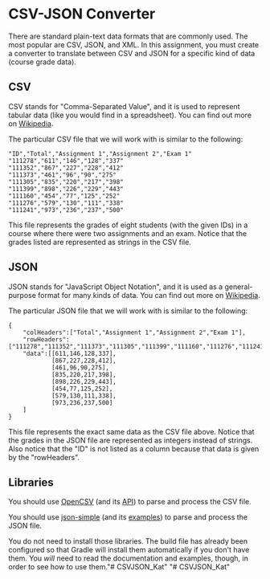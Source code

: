# CSV-JSON Converter
There are standard plain-text data formats that are commonly used. The most popular are CSV, JSON, and XML. In this assignment, 
you must create a converter to translate between CSV and JSON for a specific kind of data (course grade data).

## CSV
CSV stands for "Comma-Separated Value", and it is used to represent tabular data (like you would find in a spreadsheet). You can 
find out more on [Wikipedia](https://en.wikipedia.org/wiki/Comma-separated_values).

The particular CSV file that we will work with is similar to the following:

    "ID","Total","Assignment 1","Assignment 2","Exam 1"
    "111278","611","146","128","337"
    "111352","867","227","228","412"
    "111373","461","96","90","275"
    "111305","835","220","217","398"
    "111399","898","226","229","443"
    "111160","454","77","125","252"
    "111276","579","130","111","338"
    "111241","973","236","237","500"

This file represents the grades of eight students (with the given IDs) in a course where there were two assignments and an exam. 
Notice that the grades listed are represented as strings in the CSV file.
    
## JSON
JSON stands for "JavaScript Object Notation", and it is used as a general-purpose format for many kinds of data. You can find 
out more on [Wikipedia](https://en.wikipedia.org/wiki/JSON).

The particular JSON file that we will work with is similar to the following:

    {
        "colHeaders":["Total","Assignment 1","Assignment 2","Exam 1"],
        "rowHeaders":["111278","111352","111373","111305","111399","111160","111276","111241"],
        "data":[[611,146,128,337],
                [867,227,228,412],
                [461,96,90,275],
                [835,220,217,398],
                [898,226,229,443],
                [454,77,125,252],
                [579,130,111,338],
                [973,236,237,500]
        ]
    }

This file represents the exact same data as the CSV file above. Notice that the grades in the JSON file are represented as 
integers instead of strings. Also notice that the "ID" is not listed as a column because that data is given by the "rowHeaders".

## Libraries
You should use [OpenCSV](http://opencsv.sourceforge.net/) (and its [API](http://opencsv.sourceforge.net/apidocs/)) to parse and process the CSV file.

You should use [json-simple](https://code.google.com/archive/p/json-simple/) (and its [examples](https://code.google.com/archive/p/json-simple/wikis)) to parse and process the JSON file.

You do not need to install those libraries. The build file has already been configured so that Gradle will install them automatically if 
you don't have them. You *will* need to read the documentation and examples, though, in order to see how to use them."# CSVJSON_Kat" 
"# CSVJSON_Kat" 
